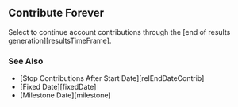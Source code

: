 ## Contribute Forever

Select to continue account contributions through the [end of results generation][resultsTimeFrame].

### See Also

* [Stop Contributions After Start Date][relEndDateContrib]
* [Fixed Date][fixedDate]
* [Milestone Date][milestone]
